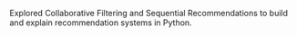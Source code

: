Explored Collaborative Filtering and Sequential
 Recommendations to build and explain recommendation systems in Python.
